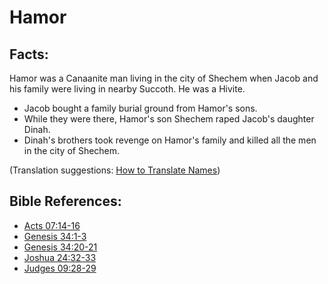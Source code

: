 # Hamor #

## Facts: ##

Hamor was a Canaanite man living in the city of Shechem when Jacob and his family were living in nearby Succoth. He was a Hivite.

* Jacob bought a family burial ground from Hamor's sons.
* While they were there, Hamor's son Shechem raped Jacob's daughter Dinah.
* Dinah's brothers took revenge on Hamor's family and killed all the men in the city of Shechem.

(Translation suggestions: [How to Translate Names](en/ta-vol1/translate/man/translate-names))



## Bible References: ##

* [Acts 07:14-16](en/tn/act/help/07/14)
* [Genesis 34:1-3](en/tn/gen/help/34/01)
* [Genesis 34:20-21](en/tn/gen/help/34/20)
* [Joshua 24:32-33](en/tn/jos/help/24/32)
* [Judges 09:28-29](en/tn/jdg/help/09/28)